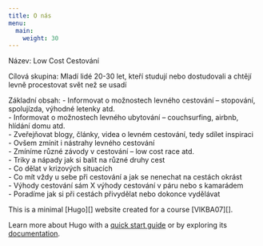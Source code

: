 ```yaml
---
title: O nás
menu:
  main:
    weight: 30
---
```


Název: Low Cost Cestování 
<p>Cílová skupina:  Mladí lidé 20-30 let, kteří studují nebo dostudovali a chtějí levně procestovat svět než se usadí </p>

<p> Základní obsah:
-	Informovat o možnostech levného cestování – stopování, spolujízda, výhodné letenky atd.<br>
-	Informovat o možnostech levného ubytování – couchsurfing, airbnb, hlídání domu atd.<br>
-	Zveřejňovat blogy, články, videa o levném cestování, tedy sdílet inspiraci<br>
-	Ovšem zmínit i nástrahy levného cestování<br>
-	Zmíníme různé závody v cestování – low cost race atd. <br>
-	Triky a nápady jak si balit na různé druhy cest <br>
-	Co dělat v krizových situacích <br>
-	Co mít vždy u sebe při cestování a jak se nenechat na cestách okrást <br>
-	Výhody cestování sám X výhody cestování v páru nebo s kamarádem <br>
-	Poradíme jak si při cestách přivydělat nebo dokonce vydělávat <br>
  
 
</p>
This is a minimal [Hugo][] website created for a course [VIKBA07][].

Learn more about Hugo with a [quick start guide][qs] or by exploring its [documentation][hugoDocs].

[Hugo]: https://gohugo.io
[VIKBA07]: https://is.muni.cz/predmet/phil/VIKBA07
[hugoDocs]: https://gohugo.io/documentation/
[qs]: https://gohugo.io/getting-started/quick-start/
